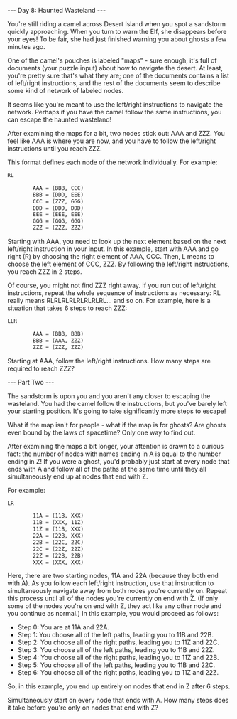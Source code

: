 --- Day 8: Haunted Wasteland ---

You're still riding a camel across Desert Island when you spot a sandstorm quickly approaching. When you turn to warn
the Elf, she disappears before your eyes! To be fair, she had just finished warning you about ghosts a few minutes ago.

One of the camel's pouches is labeled "maps" - sure enough, it's full of documents (your puzzle input) about how to
navigate the desert. At least, you're pretty sure that's what they are; one of the documents contains a list of
left/right instructions, and the rest of the documents seem to describe some kind of network of labeled nodes.

It seems like you're meant to use the left/right instructions to navigate the network. Perhaps if you have the camel
follow the same instructions, you can escape the haunted wasteland!

After examining the maps for a bit, two nodes stick out: AAA and ZZZ. You feel like AAA is where you are now, and you
have to follow the left/right instructions until you reach ZZZ.

This format defines each node of the network individually. For example:

```dtd
RL

        AAA = (BBB, CCC)
        BBB = (DDD, EEE)
        CCC = (ZZZ, GGG)
        DDD = (DDD, DDD)
        EEE = (EEE, EEE)
        GGG = (GGG, GGG)
        ZZZ = (ZZZ, ZZZ)
```

Starting with AAA, you need to look up the next element based on the next left/right instruction in your input. In this
example, start with AAA and go right (R) by choosing the right element of AAA, CCC. Then, L means to choose the left
element of CCC, ZZZ. By following the left/right instructions, you reach ZZZ in 2 steps.

Of course, you might not find ZZZ right away. If you run out of left/right instructions, repeat the whole sequence of
instructions as necessary: RL really means RLRLRLRLRLRLRLRL... and so on. For example, here is a situation that takes 6
steps to reach ZZZ:

```dtd
LLR

        AAA = (BBB, BBB)
        BBB = (AAA, ZZZ)
        ZZZ = (ZZZ, ZZZ)
```

Starting at AAA, follow the left/right instructions. How many steps are required to reach ZZZ?

--- Part Two ---

The sandstorm is upon you and you aren't any closer to escaping the wasteland. You had the camel follow the
instructions, but you've barely left your starting position. It's going to take significantly more steps to escape!

What if the map isn't for people - what if the map is for ghosts? Are ghosts even bound by the laws of spacetime? Only
one way to find out.

After examining the maps a bit longer, your attention is drawn to a curious fact: the number of nodes with names ending
in A is equal to the number ending in Z! If you were a ghost, you'd probably just start at every node that ends with A
and follow all of the paths at the same time until they all simultaneously end up at nodes that end with Z.

For example:

```dtd
LR

        11A = (11B, XXX)
        11B = (XXX, 11Z)
        11Z = (11B, XXX)
        22A = (22B, XXX)
        22B = (22C, 22C)
        22C = (22Z, 22Z)
        22Z = (22B, 22B)
        XXX = (XXX, XXX)
```

Here, there are two starting nodes, 11A and 22A (because they both end with A). As you follow each left/right
instruction, use that instruction to simultaneously navigate away from both nodes you're currently on. Repeat this
process until all of the nodes you're currently on end with Z. (If only some of the nodes you're on end with Z, they act
like any other node and you continue as normal.) In this example, you would proceed as follows:

- Step 0: You are at 11A and 22A.
- Step 1: You choose all of the left paths, leading you to 11B and 22B.
- Step 2: You choose all of the right paths, leading you to 11Z and 22C.
- Step 3: You choose all of the left paths, leading you to 11B and 22Z.
- Step 4: You choose all of the right paths, leading you to 11Z and 22B.
- Step 5: You choose all of the left paths, leading you to 11B and 22C.
- Step 6: You choose all of the right paths, leading you to 11Z and 22Z.

So, in this example, you end up entirely on nodes that end in Z after 6 steps.

Simultaneously start on every node that ends with A. How many steps does it take before you're only on nodes that end
with Z?